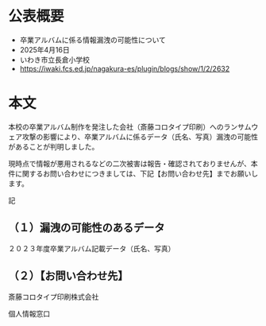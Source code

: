 # 公表概要
- 卒業アルバムに係る情報漏洩の可能性について
- 2025年4月16日
- いわき市立長倉小学校
- https://iwaki.fcs.ed.jp/nagakura-es/plugin/blogs/show/1/2/2632

# 本文
本校の卒業アルバム制作を発注した会社（斎藤コロタイプ印刷）へのランサムウェア攻撃の影響により、卒業アルバムに係るデータ（氏名、写真）漏洩の可能性があることが判明しました。

現時点で情報が悪用されるなどの二次被害は報告・確認されておりませんが、本件に関するお問い合わせにつきましては、下記【お問い合わせ先】までお願いします。

記

## （１）漏洩の可能性のあるデータ
２０２３年度卒業アルバム記載データ（氏名、写真）

## （２）【お問い合わせ先】
斎藤コロタイプ印刷株式会社

個人情報窓口
